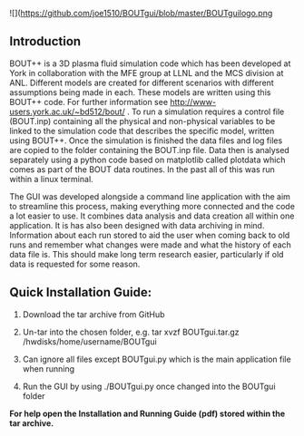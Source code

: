 ![](https://github.com/joe1510/BOUTgui/blob/master/BOUTguilogo.png
## Introduction

BOUT++ is a 3D plasma fluid simulation code which has been developed at York in collaboration with the MFE group at LLNL and the MCS division at ANL. Different models are created for different scenarios with different assumptions being made in each. These models are written using this BOUT++ code. For further information see http://www-users.york.ac.uk/~bd512/bout/ . To run a simulation requires a control file (BOUT.inp) containing all the physical and non-physical variables to be linked to the simulation code that describes the specific model, written using BOUT++. Once the simulation is finished the data files and log files are copied to the folder containing the BOUT.inp file. Data then is analysed separately using a python code based on matplotlib called plotdata which comes as part of the BOUT data routines. In the past all of this was run within a linux terminal. 

The GUI was developed alongside a command line application with the aim to streamline this process, making everything more connected and the code a lot easier to use. It combines data analysis and data creation all within one application. It is has also been designed with data archiving in mind. Information about each run stored to aid the user when coming back to old runs and remember what changes were made and what the history of each data file is. This should make long term research easier, particularly if old data is requested for some reason. 

## Quick Installation Guide:

1) Download the tar archive from GitHub

2) Un-tar into the chosen folder, e.g. tar xvzf BOUTgui.tar.gz /hwdisks/home/username/BOUTgui

3) Can ignore all files except BOUTgui.py which is the main application file when running

4) Run the GUI by using ./BOUTgui.py once changed into the BOUTgui folder

**For help open the Installation and Running Guide (pdf) stored within the tar archive.**


